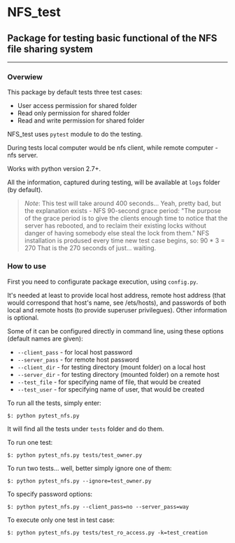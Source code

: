 # NFS_test #

## Package for testing basic functional of the NFS file sharing system ##
* * *
### Overwiew ###

This package by default tests three test cases:
- User access permission for shared folder
- Read only permission for shared folder
- Read and write permission for shared folder

NFS_test uses `pytest` module to do the testing.

During tests local computer would be nfs client,
while remote computer - nfs server.

Works with python version 2.7+.

All the information, captured during testing,
will be available at `logs` folder (by default).

> _Note_: This test will take around 400 seconds... Yeah, pretty bad, but the explanation exists - NFS 90-second grace period: "The purpose of the grace period is to give the clients enough time to notice that the server has rebooted, and to reclaim their existing locks without danger of having somebody else steal the lock from them."
> NFS installation is prodused every time new test case begins, so: 90 * 3 = 270
> That is the 270 seconds of just... waiting.

### How to use ###

First you need to configurate package execution, using `config.py`.

It's needed at least to provide local host address, remote host address
(that would correspond that host's name, see /ets/hosts), and passwords of both
local and remote hosts (to provide superuser privilegues).
Other information is optional.

Some of it can be configured directly in command line, using these options
(default names are given):
- `--client_pass` - for local host password
- `--server_pass` - for remote host password
- `--client_dir` - for testing directory (mount folder) on a local host
- `--server_dir` - for testing directory (mounted folder) on a remote host
- `--test_file` - for specifying name of file, that would be created
- `--test_user` - for specifying name of user, that would be created

To run all the tests, simply enter:
```
$: python pytest_nfs.py
```
It will find all the tests under `tests` folder and do them.

To run one test:
```
$: python pytest_nfs.py tests/test_owner.py
```

To run two tests... well, better simply ignore one of them:
```
$: python pytest_nfs.py --ignore=test_owner.py
```

To specify password options:
```
$: python pytest_nfs.py --client_pass=no --server_pass=way
```

To execute only one test in test case:
```
$: python pytest_nfs.py tests/test_ro_access.py -k=test_creation
```
